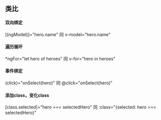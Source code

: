 ## 类比
#### 双向绑定
[(ngModel)]="hero.name" 同 v-model="hero.name"

#### 遍历循环
*ngFor="let hero of heroes" 同 v-for="hero in heroes"

#### 事件绑定
(click)="onSelect(hero)" 同 @click="onSelect(hero)"

#### 添加class，变化class
[class.selected]="hero === selectedHero" 同 :class="{selected: hero === selectedHero}"
